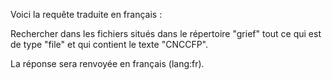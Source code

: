 Voici la requête traduite en français :

Rechercher dans les fichiers situés dans le répertoire "grief" tout ce qui est de type "file" et qui contient le texte "CNCCFP".

La réponse sera renvoyée en français (lang:fr).